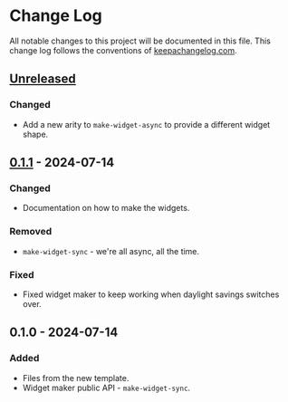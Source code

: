 # Change Log
All notable changes to this project will be documented in this file. This change log follows the conventions of [keepachangelog.com](http://keepachangelog.com/).

## [Unreleased]
### Changed
- Add a new arity to `make-widget-async` to provide a different widget shape.

## [0.1.1] - 2024-07-14
### Changed
- Documentation on how to make the widgets.

### Removed
- `make-widget-sync` - we're all async, all the time.

### Fixed
- Fixed widget maker to keep working when daylight savings switches over.

## 0.1.0 - 2024-07-14
### Added
- Files from the new template.
- Widget maker public API - `make-widget-sync`.

[Unreleased]: https://github.com/your-name/project_with_clojure/compare/0.1.1...HEAD
[0.1.1]: https://github.com/your-name/project_with_clojure/compare/0.1.0...0.1.1
